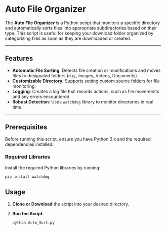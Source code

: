 # Auto File Organizer

The **Auto File Organizer** is a Python script that monitors a specific directory and automatically sorts files into appropriate subdirectories based on their type. This script is useful for keeping your download folder organized by categorizing files as soon as they are downloaded or created.

---

## Features

- **Automatic File Sorting**: Detects file creation or modifications and moves files to designated folders (e.g., Images, Videos, Documents).
- **Customizable Directory**: Supports setting custom source folders for file monitoring.
- **Logging**: Creates a log file that records actions, such as file movements and any errors encountered.
- **Robust Detection**: Uses `watchdog` library to monitor directories in real time.

---

## Prerequisites

Before running this script, ensure you have Python 3.x and the required dependencies installed.

### Required Libraries

Install the required Python libraries by running:

```bash
pip install watchdog
```

## Usage

1. **Clone or Download** the script into your desired directory.

2. **Run the Script**:
   
   ```bash
   python Auto_Sort.py
   ```
